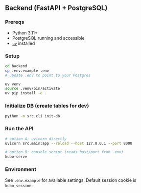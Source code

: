 ## Backend (FastAPI + PostgreSQL)

### Prereqs
- Python 3.11+
- PostgreSQL running and accessible
- [`uv`](https://github.com/astral-sh/uv) installed

### Setup
```bash
cd backend
cp .env.example .env
# update .env to point to your Postgres

uv venv
source .venv/bin/activate
uv pip install -e .
```

### Initialize DB (create tables for dev)
```bash
python -m src.cli init-db
```

### Run the API
```bash
# option A: uvicorn directly
uvicorn src.main:app --reload --host 127.0.0.1 --port 8000

# option B: console script (reads host/port from .env)
kubo-serve
```

### Environment
See `.env.example` for available settings. Default session cookie is `kubo_session`.


